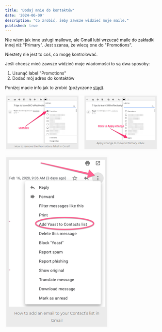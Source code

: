 ```yaml
---
title: 'Dodaj mnie do kontaktów'
date: '2024-06-09'
description: "Co zrobić, żeby zawsze widzieć moje maile."
published: true
---
```


Nie wiem jak inne usługi mailowe, ale Gmail lubi wrzucać maile do zakładki innej niż "Primary". Jest szansa, że wlecą one do "Promotions".

Niestety nie jest to coś, co mogę kontrolować.

Jeśli chcesz mieć zawsze widzieć moje wiadomości to są dwa sposoby:

1. Usunąć label "Promotions"
2. Dodać mój adres do kontaktów

Poniżej macie info jak to zrobić (pożyczone [stąd](https://bizbudding.com/why-emails-going-into-gmail-promotions-tab/)).

![Gmail 1](./gmail1.png)

![Gmail 2](./gmail2.png)
